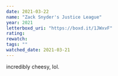 ```yaml
---
date: 2021-03-22
name: "Zack Snyder's Justice League"
year: 2021
letterboxd_uri: "https://boxd.it/1JWxvF"
rating: 
rewatch: 
tags: ""
watched_date: 2021-03-21
---
```


incredibly cheesy, lol.
